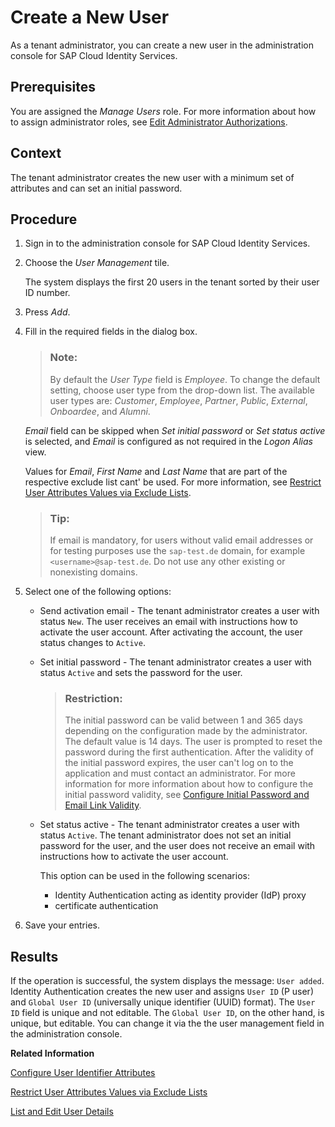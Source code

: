 <!-- loio348deef7f29b40909b151c8dc9a11d53 -->

# Create a New User

As a tenant administrator, you can create a new user in the administration console for SAP Cloud Identity Services.



## Prerequisites

You are assigned the *Manage Users* role. For more information about how to assign administrator roles, see [Edit Administrator Authorizations](edit-administrator-authorizations-86ee374.md).



## Context

The tenant administrator creates the new user with a minimum set of attributes and can set an initial password.



## Procedure

1.  Sign in to the administration console for SAP Cloud Identity Services.

2.  Choose the *User Management* tile.

    The system displays the first 20 users in the tenant sorted by their user ID number.

3.  Press *Add*.

4.  Fill in the required fields in the dialog box.

    > ### Note:  
    > By default the *User Type* field is *Employee*. To change the default setting, choose user type from the drop-down list. The available user types are: *Customer*, *Employee*, *Partner*, *Public*, *External*, *Onboardee*, and *Alumni*.

    *Email* field can be skipped when *Set initial password* or *Set status active* is selected, and *Email* is configured as not required in the *Logon Alias* view.

    Values for *Email*, *First Name* and *Last Name* that are part of the respective exclude list cant' be used. For more information, see [Restrict User Attributes Values via Exclude Lists](restrict-user-attributes-values-via-exclude-lists-cb108c2.md).

    > ### Tip:  
    > If email is mandatory, for users without valid email addresses or for testing purposes use the `sap-test.de` domain, for example `<username>@sap-test.de`. Do not use any other existing or nonexisting domains.

5.  Select one of the following options:

    -   Send activation email - The tenant administrator creates a user with status `New`. The user receives an email with instructions how to activate the user account. After activating the account, the user status changes to `Active`.

    -   Set initial password - The tenant administrator creates a user with status `Active` and sets the password for the user.

        > ### Restriction:  
        > The initial password can be valid between 1 and 365 days depending on the configuration made by the administrator. The default value is 14 days. The user is prompted to reset the password during the first authentication. After the validity of the initial password expires, the user can't log on to the application and must contact an administrator. For more information for more information about how to configure the initial password validity, see [Configure Initial Password and Email Link Validity](configure-initial-password-and-email-link-validity-f8093f4.md).

    -   Set status active - The tenant administrator creates a user with status `Active`. The tenant administrator does not set an initial password for the user, and the user does not receive an email with instructions how to activate the user account.

        This option can be used in the following scenarios:

        -   Identity Authentication acting as identity provider \(IdP\) proxy
        -   certificate authentication


6.  Save your entries.




<a name="loio348deef7f29b40909b151c8dc9a11d53__result_mfg_cxk_pkb"/>

## Results

If the operation is successful, the system displays the message: `User added`. Identity Authentication creates the new user and assigns `User ID` \(P user\) and `Global User ID` \(universally unique identifier \(UUID\) format\). The `User ID` field is unique and not editable. The `Global User ID`, on the other hand, is unique, but editable. You can change it via the the user management field in the administration console.

**Related Information**  


[Configure User Identifier Attributes](configure-user-identifier-attributes-8b9fa88.md "Tenant administrators can configure user identifier attributes as required and unique for the tenant.")

[Restrict User Attributes Values via Exclude Lists](restrict-user-attributes-values-via-exclude-lists-cb108c2.md "You can restrict the values that can be set on the email, first and last name attributes of the user.")

[List and Edit User Details](list-and-edit-user-details-045cb01.md "As a tenant administrator, you can view detailed information about the users in the administration console for SAP Cloud Identity Services. Optionally you can edit this information.")


